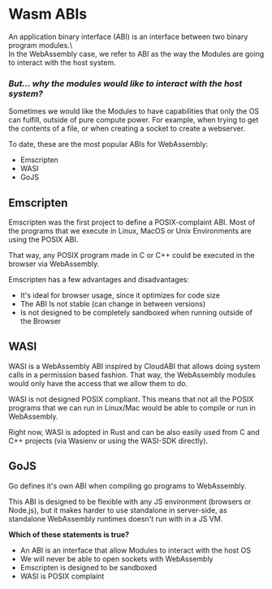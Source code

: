 # Wasm ABIs



An application binary interface \(ABI\) is an interface between two binary program modules.\  
In the WebAssembly case, we refer to ABI as the way the Modules are going to interact with the host system.

### _But... why the modules would like to interact with the host system?_

Sometimes we would like the Modules to have capabilities that only the OS can fulfill, outside of pure compute power. For example, when trying to get the contents of a file, or when creating a socket to create a webserver.

To date, these are the most popular ABIs for WebAssembly:

* Emscripten
* WASI
* GoJS

## Emscripten

Emscripten was the first project to define a POSIX-complaint ABI. Most of the programs that we execute in Linux, MacOS or Unix Environments are using the POSIX ABI.

That way, any POSIX program made in C or C++ could be executed in the browser via WebAssembly.

Emscripten has a few advantages and disadvantages:

* It's ideal for browser usage, since it optimizes for code size
* The ABI Is not stable \(can change in between versions\)
* Is not designed to be completely sandboxed when running outside of the Browser

## WASI

WASI is a WebAssembly ABI inspired by CloudABI that allows doing system calls in a permission based fashion. That way, the WebAssembly modules would only have the access that we allow them to do.

WASI is not designed POSIX compliant. This means that not all the POSIX programs that we can run in Linux/Mac would be able to compile or run in WebAssembly.

Right now, WASI is adopted in Rust and can be also easily used from C and C++ projects \(via Wasienv or using the WASI-SDK directly\).

## GoJS

Go defines it's own ABI when compiling go programs to WebAssembly.

This ABI is designed to be flexible with any JS environment \(browsers or Node.js\), but it makes harder to use standalone in server-side, as standalone WebAssembly runtimes doesn't run with in a JS VM.

**Which of these statements is true?**

* An ABI is an interface that allow Modules to interact with the host OS
* We will never be able to open sockets with WebAssembly
* Emscripten is designed to be sandboxed
* WASI is POSIX complaint

